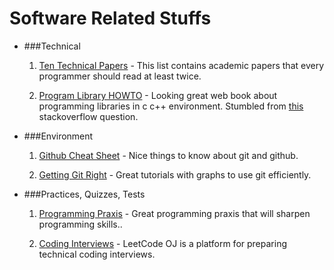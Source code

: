 Software Related Stuffs
======================

* ###Technical
    1. [Ten Technical Papers][tech1] - This list contains academic papers that every
       programmer should read at least twice.
    
    2. [Program Library HOWTO][tech2] - Looking great web book about
       programming libraries in c c++ environment. Stumbled from
       [this][tech2-1] stackoverflow question. 

[tech1]: http://blog.fogus.me/2011/09/08/10-technical-papers-every-programmer-should-read-at-least-twice/
[tech2]: http://tldp.org/HOWTO/Program-Library-HOWTO/
[tech2-1]: https://stackoverflow.com/questions/28067401/whats-the-difference-between-shared-libraries-and-statically-linked-libraries-a

* ###Environment
    1. [Github Cheat Sheet][env1] - Nice things to know about git and github.

    2. [Getting Git Right][env2] - Great tutorials with graphs to use git
       efficiently. 

[env1]: https://github.com/tiimgreen/github-cheat-sheet
[env2]: https://www.atlassian.com/git/

* ###Practices, Quizzes, Tests
    1. [Programming Praxis][prac1] - Great programming praxis that will sharpen
       programming skills..

    2. [Coding Interviews][prac2] - LeetCode OJ is a platform for preparing
       technical coding interviews.

[prac1]: http://programmingpraxis.com/
[prac2]: https://oj.leetcode.com/
